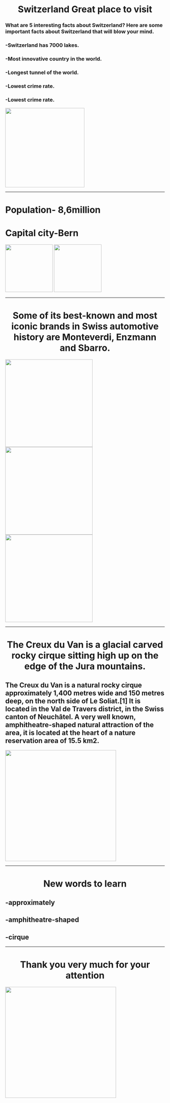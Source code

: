 <!DOCTYPE html>
<html lang="en">
<head>
  <meta charset="UTF-8">
  <meta http-equiv="X-UA-Compatible" content="IE=edge">
  <meta name="viewport" content="width=device-width, initial-scale=1.0">
  <title>Switzerland by Aiken</title>
  <link rel="stylesheet" href="style2.css">
</head>
<body>
  <div style="text-align: center;"> <h1>Switzerland 
    Great place to visit</h1></div>
    <h3>What are 5 interesting facts about Switzerland?
      Here are some important facts about Switzerland that will blow your mind.</h3>
      <h3>-Switzerland has 7000 lakes.</h3>
      <h3>-Most innovative country in the world.</h3>
      <h3>-Longest tunnel of the world.</h3>
      <h3>-Lowest crime rate.</h3>
    <h3>-Lowest crime rate.</h3>
      <img src="https://www.zastavki.com/pictures/originals/2017World___Switzerland_Lovely_view_of_the_city_of_Lucerne__Switzerland_113603_.jpg" alt="" height="250">
<hr>
<h1>Population- 8,6million</h1>
 <h1> Capital city-Bern</h1>
 <div class="header">
  <div class="container">
      <div class="banner">
 <img src="https://traveltimes.ru/wp-content/uploads/2021/06/2903484456.jpg" alt="" height="150">
 <img src="https://flager.ru/784-tm_thickbox_default/kupit-flag-shveyzariya.jpg" alt="" height="150">
 </div>
</div>
</div>
<hr>
<div style="text-align: center;"> <h1>Some of its best-known and most iconic brands in Swiss 
automotive history are Monteverdi, Enzmann and Sbarro.</h1></div>
<div class="header">
  <div class="container">
      <div class="banner">
<img src="https://static.wixstatic.com/media/b58f26_79af52e3ef9c48b493666482999c3c06~mv2.jpg/v1/fill/w_1598,h_897,al_c/b58f26_79af52e3ef9c48b493666482999c3c06~mv2.jpg" alt="" width="276" height="276">
   <img src="https://www.newlyswissed.com/wp-content/uploads/2010/08/Rinspeed-Squba-Concept-Car-03.jpg" alt="" width="276" height="276">
<img src="https://www.drivingyourdream.com/uploads/9/6/0/4/96041650/quant-nanoflowcell_orig.jpg" alt="" width="276" height="276">
</div>
</div>
</div>
<hr>
<div style="text-align: center;"> <h1>The Creux du Van is a glacial carved rocky cirque 
sitting high up on the edge of the Jura mountains.</h1></div>
<h2>The Creux du Van is a natural rocky cirque approximately 1,400 
  metres wide and 150 metres deep, on the north side of Le Soliat.[1] 
  It is located in the Val de Travers district, in the Swiss canton of 
  Neuchâtel. A very well known, amphitheatre-shaped natural 
  attraction of the area, it is located at the heart of a nature 
  reservation area of 15.5 km2.</h2>
  <img src="https://i.pinimg.com/736x/14/76/ab/1476abf83ea81c7f2b779682e2d85c7e--a-natural-vans.jpg" alt="" height="350">
  <hr>
  <div style="text-align: center;"> <h1> New words to learn</h1></div>
  <h2>-approximately</h2>
  <h2>-amphitheatre-shaped</h2>
  <h2>-cirque </h2>
  <hr>
  <div style="text-align: center;"> <h1>Thank you very much for your 
attention</h1></div>
<img src="https://thumbs.dreamstime.com/b/%D0%B2-%D1%8E%D0%B1-%D0%B5%D0%BD%D0%BD%D0%BE%D1%81%D1%82%D1%8C-%D1%88%D0%B2%D0%B5%D0%B9%D1%86%D0%B0%D1%80%D0%B8%D1%8F-%D1%81%D0%B5%D1%80-%D1%86%D0%B5-%D1%84-%D0%B0%D0%B3%D0%B0-%D0%BE%D1%81%D0%BD%D0%B8%D1%81%D1%82%D0%BE%D0%B5-%D1%81-%D0%B2-%D1%8E%D0%B1-%D0%B5%D0%BD%D0%BD%D0%BE%D1%81%D1%82%D1%8C%D1%8E-%D0%BE%D1%82-87277182.jpg" alt="" height="350">
</body>
</html>
